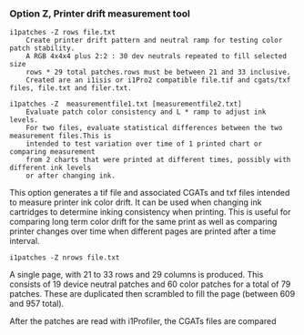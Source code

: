 ### Option Z, Printer drift measurement tool


    i1patches -Z rows file.txt
        Create printer drift pattern and neutral ramp for testing color patch stability.
        A RGB 4x4x4 plus 2:2 : 30 dev neutrals repeated to fill selected size
        rows * 29 total patches.rows must be between 21 and 33 inclusive.
        Created are an i1isis or i1Pro2 compatible file.tif and cgats/txf files, file.txt and filer.txt.

    i1patches -Z  measurementfile1.txt [measurementfile2.txt]
        Evaluate patch color consistency and L * ramp to adjust ink levels.
        For two files, evaluate statistical differences between the two measurement files.This is
        intended to test variation over time of 1 printed chart or comparing measurement
        from 2 charts that were printed at different times, possibly with different ink levels
        or after changing ink.



This option generates a tif file and associated CGATs and txf files intended to measure
printer ink color drift. It can be used when changing ink cartridges to determine inking
consistency when printing. This is useful for comparing long term color drift for
the same print as well as comparing printer changes over time when different pages
are printed after a time interval.

    i1patches -Z nrows file.txt

A single page, with 21 to 33 rows and 29 columns is produced. This consists of 19
device neutral patches and 60 color patches for a total of 79 patches. These are
duplicated then scrambled to fill the page (between 609 and 957 total).

After the patches are read with i1Profiler, the CGATs files are compared